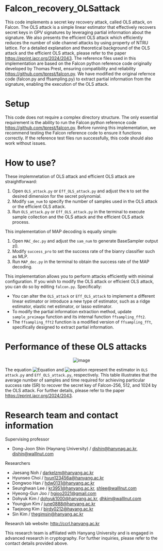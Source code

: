 # Falcon_recovery_OLSattack
This code implements a secret key recovery attack, called OLS attack, on Falcon. The OLS attack is a simple linear estimator that effectively recovers secret keys in GPV signatures by leveraging partial information about the signature. We also presents the efficient OLS attack which efficiently reduces the number of side channel attacks by using property of NTRU lattice. For a detailed explanation and theoretical background of the OLS attack and the efficient OLS attack, please refer to the paper https://eprint.iacr.org/2024/2043. The reference files used in this implementation are based on the Falcon python reference code originally developed by Thomas Prest, ensuring compatibility and reliability https://github.com/tprest/falcon.py. We have modified the original refernce code (falcon.py and ffsampling.py) to extract partial information from the signature, enabling the execution of the OLS attack.

# Setup
This code does not require a complex directory structure. The only essential requirement is the ability to run the Falcon python reference code  https://github.com/tprest/falcon.py. Before running this implementation, we recommend testing the Falcon reference code to ensure it functions correctly. If the reference test files run successfully, this code should also work without issues.

# How to use?
These implemnetation of OLS attack and efficient OLS attack are straightforward:
1. Open `OLS_attack.py` or `Eff_OLS_attack.py` and adjust the `N` to set the desired dimension for the secret polynomial. 
2. Modify `sam_num` to specify the number of samples used in the OLS attack or the efficient OLS attack.
3. Run `OLS_attack.py` or `Eff_OLS_attack.py` in the terminal to execute sample collection and the OLS attack and the efficient OLS attack process.

This implementation of MAP decoding is equally simple:
1. Open `MAC_dec.py` and adjust the `sam_num` to generate BaseSampler output z0.
2. Modify `success_pro` to set the success rate of the bianry classifier such as MLP. 
3. Run `MAP_dec.py` in the terminal to obtain the success rate of the MAP decoding.

This implementation allows you to perform attacks efficiently with minimal configuration. If you wish to modify the OLS attack or efficient OLS attack, you can do so by editing `falcon.py`. Specifically:
- You can alter the `OLS_attack` or `Eff_OLS_attack` to implement a different linear estimator or introduce a new type of estimator, such as a ridge estimator, elastic net estimator, or lasso estimator.
- To modify the partial information extraction method, update `sample_preimage` function and its internal function `ffsampling_fft2`.
- The `ffsampling_fft2` function is a modified version of `ffsampling_fft`, specifically designed to extract partial information.


# Performance of these OLS attacks
<p align="center">
  <img src="https://github.com/user-attachments/assets/27785d52-599b-44a2-af73-f2727c86f5c7" alt="image">
</p>

The equation ![Equation](https://quicklatex.com/cache3/96/ql_026eb67ea7a6ebff0263f9fb93f24b96_l3.png) and ![equation](https://quicklatex.com/cache3/d5/ql_7a71a2f27adfdd7a64c25a05a8e4edd5_l3.png) represent the estimator in `OLS attack.py` and `Eff_OLS_attack.py`, respectively. This table illustrates that the average number of samples and time required for achieving particular success rate (SR) to recover the secret key of Falcon-256, 512, and 1024 by the OLS attack. For further details, please refer to the paper https://eprint.iacr.org/2024/2043.

# Research team and contact information
Supervising professor
- Dong-Joon Shin (Haynang University) / djshin@hanynag.ac.kr, djshin@walllnut.com
  
Researchers
- Jaesang Noh / darkelzm@hanyang.ac.kr
- Hyunseo Choi / hyun123456a@hanyang.ac.kr
- Dongwoo Han / hdw0131@hanyang.ac.kr
- Seunghwan Lee / kr3951@hanyang.ac.kr, shlee@walllnut.com
- Hyeong-Gun Joo / hgjoo2021@gmail.com
- Dohyuk Kim / dohyuk1000@hanyang.ac.kr, dhkim@walllnut.com
- Youngjun Kim / june0888@hanyang.ac.kr
- Taejeong Kim / birdy0212@hayang.ac.kr
- Sin Kim / thegimsin@hanyang.ac.kr
    
Research lab website: http://ccrl.hanyang.ac.kr 

This research team is affiliated with Hanyang University and is engaged in advanced research in cryptography. For further inquiries, please refer to the contact details provided above.

